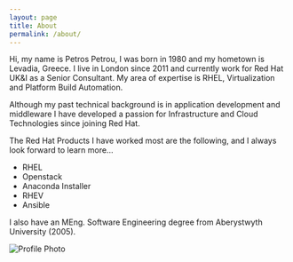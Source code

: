 ```yaml
---
layout: page
title: About
permalink: /about/
---
```


Hi, my name is Petros Petrou, I was born in 1980 and my hometown is Levadia, Greece.
I live in London since 2011 and currently work for Red Hat UK&I as a Senior Consultant.
My area of expertise is RHEL, Virtualization and Platform Build Automation.

Although my past technical background is in application development and middleware I have developed a passion for Infrastructure and Cloud Technologies since joining Red Hat.

The Red Hat Products I have worked most are the following, and I always look forward to learn more...

* RHEL
* Openstack
* Anaconda Installer
* RHEV
* Ansible

I also have an MEng. Software Engineering degree from Aberystwyth University (2005).

![Profile Photo](/assets/profile.jpg)
